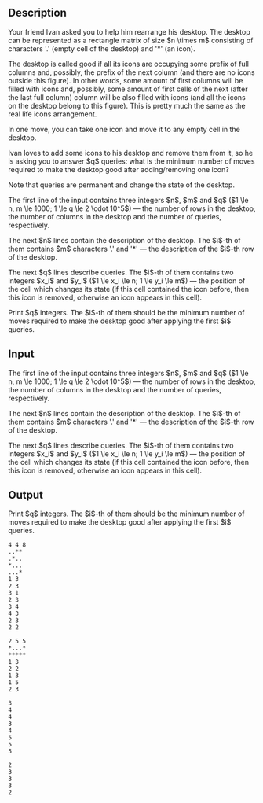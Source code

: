 ## Description

<div><p>Your friend Ivan asked you to help him rearrange his desktop. The desktop can be represented as a rectangle matrix of size $n \times m$ consisting of characters '<span class="tex-font-style-tt">.</span>' (empty cell of the desktop) and '<span class="tex-font-style-tt">*</span>' (an icon).</p><p>The desktop is called <span class="tex-font-style-bf">good</span> if all its icons are occupying some prefix of full columns and, possibly, the prefix of the next column (and there are no icons outside this figure). In other words, some amount of first columns will be filled with icons and, possibly, some amount of first cells of the next (after the last full column) column will be also filled with icons (and all the icons on the desktop belong to this figure). This is pretty much the same as the real life icons arrangement.</p><p>In one move, you can take one icon and move it to any empty cell in the desktop.</p><p>Ivan loves to add some icons to his desktop and remove them from it, so he is asking you to answer $q$ queries: what is the <span class="tex-font-style-bf">minimum</span> number of moves required to make the desktop <span class="tex-font-style-bf">good</span> after adding/removing one icon?</p><p>Note that <span class="tex-font-style-bf">queries are permanent</span> and change the state of the desktop.</p></div><div class="input-specification"><p>The first line of the input contains three integers $n$, $m$ and $q$ ($1 \le n, m \le 1000; 1 \le q \le 2 \cdot 10^5$) — the number of rows in the desktop, the number of columns in the desktop and the number of queries, respectively.</p><p>The next $n$ lines contain the description of the desktop. The $i$-th of them contains $m$ characters '<span class="tex-font-style-tt">.</span>' and '<span class="tex-font-style-tt">*</span>' — the description of the $i$-th row of the desktop.</p><p>The next $q$ lines describe queries. The $i$-th of them contains two integers $x_i$ and $y_i$ ($1 \le x_i \le n; 1 \le y_i \le m$) — the position of the cell which changes its state (if this cell contained the icon before, then this icon is removed, otherwise an icon appears in this cell).</p></div><div class="output-specification"><p>Print $q$ integers. The $i$-th of them should be the <span class="tex-font-style-bf">minimum</span> number of moves required to make the desktop <span class="tex-font-style-bf">good</span> after applying the first $i$ queries.</p></div>

## Input

<p>The first line of the input contains three integers $n$, $m$ and $q$ ($1 \le n, m \le 1000; 1 \le q \le 2 \cdot 10^5$) — the number of rows in the desktop, the number of columns in the desktop and the number of queries, respectively.</p><p>The next $n$ lines contain the description of the desktop. The $i$-th of them contains $m$ characters '<span class="tex-font-style-tt">.</span>' and '<span class="tex-font-style-tt">*</span>' — the description of the $i$-th row of the desktop.</p><p>The next $q$ lines describe queries. The $i$-th of them contains two integers $x_i$ and $y_i$ ($1 \le x_i \le n; 1 \le y_i \le m$) — the position of the cell which changes its state (if this cell contained the icon before, then this icon is removed, otherwise an icon appears in this cell).</p>

## Output

<p>Print $q$ integers. The $i$-th of them should be the <span class="tex-font-style-bf">minimum</span> number of moves required to make the desktop <span class="tex-font-style-bf">good</span> after applying the first $i$ queries.</p>





```input1
4 4 8
..**
.*..
*...
...*
1 3
2 3
3 1
2 3
3 4
4 3
2 3
2 2
```




```input2
2 5 5
*...*
*****
1 3
2 2
1 3
1 5
2 3
```




```output1
3
4
4
3
4
5
5
5
```




```output2
2
3
3
3
2
```


